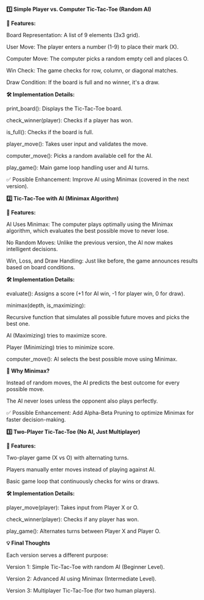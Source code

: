**1️⃣ Simple Player vs. Computer Tic-Tac-Toe (Random AI)**

**📌 Features:**

Board Representation: A list of 9 elements (3x3 grid).

User Move: The player enters a number (1-9) to place their mark (X).

Computer Move: The computer picks a random empty cell and places O.

Win Check: The game checks for row, column, or diagonal matches.

Draw Condition: If the board is full and no winner, it's a draw.

**🛠️ Implementation Details:**

print_board(): Displays the Tic-Tac-Toe board.

check_winner(player): Checks if a player has won.

is_full(): Checks if the board is full.

player_move(): Takes user input and validates the move.

computer_move(): Picks a random available cell for the AI.

play_game(): Main game loop handling user and AI turns.

✅ Possible Enhancement: Improve AI using Minimax (covered in the next version).

**2️⃣ Tic-Tac-Toe with AI (Minimax Algorithm)**

**📌 Features:**

AI Uses Minimax: The computer plays optimally using the Minimax algorithm, which evaluates the best possible move to never lose.

No Random Moves: Unlike the previous version, the AI now makes intelligent decisions.

Win, Loss, and Draw Handling: Just like before, the game announces results based on board conditions.

**🛠️ Implementation Details:**

evaluate(): Assigns a score (+1 for AI win, -1 for player win, 0 for draw).

minimax(depth, is_maximizing):

Recursive function that simulates all possible future moves and picks the best one.

AI (Maximizing) tries to maximize score.

Player (Minimizing) tries to minimize score.

computer_move(): AI selects the best possible move using Minimax.

**🤖 Why Minimax?**

Instead of random moves, the AI predicts the best outcome for every possible move.

The AI never loses unless the opponent also plays perfectly.

✅ Possible Enhancement: Add Alpha-Beta Pruning to optimize Minimax for faster decision-making.

**3️⃣ Two-Player Tic-Tac-Toe (No AI, Just Multiplayer)**

**📌 Features:**

Two-player game (X vs O) with alternating turns.

Players manually enter moves instead of playing against AI.

Basic game loop that continuously checks for wins or draws.

**🛠️ Implementation Details:**

player_move(player): Takes input from Player X or O.

check_winner(player): Checks if any player has won.

play_game(): Alternates turns between Player X and Player O.

**💡 Final Thoughts**

Each version serves a different purpose:

Version 1: Simple Tic-Tac-Toe with random AI (Beginner Level).

Version 2: Advanced AI using Minimax (Intermediate Level).

Version 3: Multiplayer Tic-Tac-Toe (for two human players).
